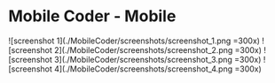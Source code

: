 # Mobile Coder - Mobile

![screenshot 1](./MobileCoder/screenshots/screenshot_1.png =300x)
![screenshot 2](./MobileCoder/screenshots/screenshot_2.png =300x)
![screenshot 3](./MobileCoder/screenshots/screenshot_3.png =300x)
![screenshot 4](./MobileCoder/screenshots/screenshot_4.png =300x)
